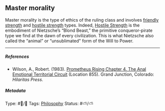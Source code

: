 ## Master morality

Master morality is the type of ethics of the ruling class and involves [friendly strength](Friendly%20strength.md) and [hostile strength](Hostile%20strength.md) types. Indeed, [Hostile Strength](Hostile%20strength.md) is the embodiment of Nietzsche’s “Blond Beast,” the primitive conqueror-pirate type we find at the dawn of every civilization. This is what Nietzsche also called the “animal” or “unsublimated" form of the Will to Power.

---

##### References

* Wilson, A., Robert. (1983). [Prometheus Rising Chapter 4. The Anal Emotional Territorial Circuit](Prometheus%20Rising%20Chapter%204.%20The%20Anal%20Emotional%20Territorial%20Circuit.md) (Location 855). Grand Junction, Colorado: *Hilaritas Press*.

##### Metadata

Type: #🔵/🔵 
Tags: [Philosophy](Philosophy.md) 
Status: #⛅️/⛅️
